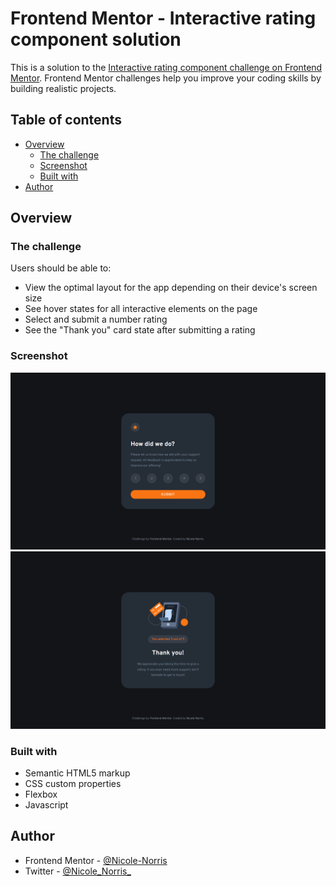 # Frontend Mentor - Interactive rating component solution

This is a solution to the [Interactive rating component challenge on Frontend Mentor](https://www.frontendmentor.io/challenges/interactive-rating-component-koxpeBUmI). Frontend Mentor challenges help you improve your coding skills by building realistic projects. 

## Table of contents

- [Overview](#overview)
  - [The challenge](#the-challenge)
  - [Screenshot](#screenshot)
  - [Built with](#built-with)
- [Author](#author)

## Overview

### The challenge

Users should be able to:

- View the optimal layout for the app depending on their device's screen size
- See hover states for all interactive elements on the page
- Select and submit a number rating
- See the "Thank you" card state after submitting a rating

### Screenshot

![](./screenshot/screenshot-form.png)
![](./screenshot/screenshot-thx.png)

### Built with

- Semantic HTML5 markup
- CSS custom properties
- Flexbox
- Javascript

## Author

- Frontend Mentor - [@Nicole-Norris](https://www.frontendmentor.io/profile/Nicole-Norris)
- Twitter - [@Nicole_Norris_](https://twitter.com/Nicole_Norris_)
